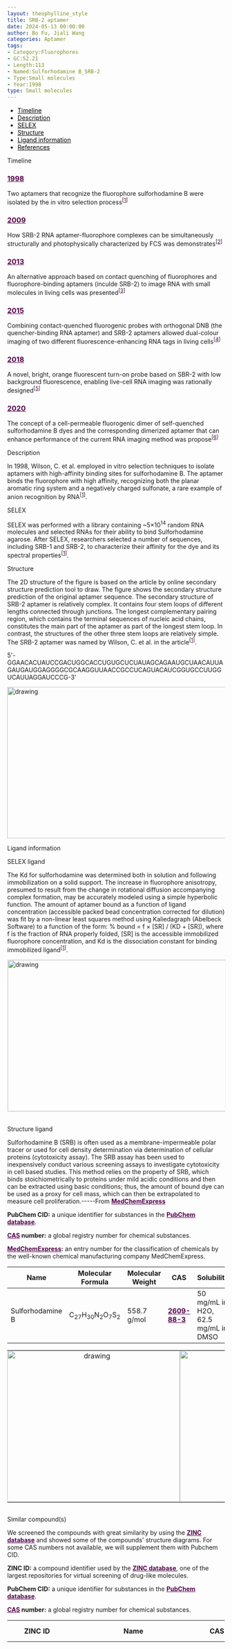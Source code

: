 ```yaml
---
layout: theophylline_style
title: SRB-2 aptamer
date: 2024-05-13 00:00:00
author: Bo Fu, Jiali Wang
categories: Aptamer
tags:
- Category:Fluorophores
- GC:52.21
- Length:113
- Named:Sulforhodamine B_SRB-2
- Type:Small molecules
- Year:1998
type: Small molecules
---
```

<html>



<div class="side-nav">
<ul>
    <div class="side-nav-item"><li><a href="#timeline" style="color: #000000;">Timeline</a></li></div>
    <div class="side-nav-item"><li><a href="#description" style="color: #000000;">Description</a></li></div>
    <div class="side-nav-item"><li><a href="#SELEX" style="color: #000000;">SELEX</a></li></div>
    <div class="side-nav-item"><li><a href="#Structure" style="color: #000000;">Structure</a></li></div>
    <div class="side-nav-item"><li><a href="#ligand-recognition" style="color: #000000;">Ligand information</a></li></div>
    <div class="side-nav-item"><li><a href="#references" style="color: #000000;">References</a></li></div>
    </ul>
</div>



<p class="header_box" id="timeline">Timeline</p>
<div class="timeline">
  <div class="entry">
  <div class="title">
    <h3><a href="https://pubmed.ncbi.nlm.nih.gov/9889155/" target="_blank" style="color:#520049">1998</a></h3>
  </div>
  <div class="body">
    <p>Two aptamers that recognize the fluorophore sulforhodamine B were isolated by the in vitro selection process<sup>[<a href="#ref1" style="color:#520049">1</a>]</sup></p>
  </div>
 </div>
            
 <div class="entry">
  <div class="title">
    <h3><a href="https://pubmed.ncbi.nlm.nih.gov/19303859/" target="_blank" style="color:#520049">2009</a></h3>
  </div>
  <div class="body">
    <p>How SRB-2 RNA aptamer-fluorophore complexes can be simultaneously structurally and photophysically characterized by FCS was demonstrates<sup>[<a href="#ref2" style="color:#520049">2</a>]</sup></p>
  </div>
 </div>
            
 <div class="entry">
  <div class="title">
    <h3><a href="https://pubmed.ncbi.nlm.nih.gov/24133044/" target="_blank" style="color:#520049">2013</a></h3>
  </div>
  <div class="body">
    <p>An alternative approach based on contact quenching of fluorophores and fluorophore-binding aptamers (inculde SRB-2) to image RNA with small molecules in living cells was presented<sup>[<a href="#ref3" style="color:#520049">3</a>]</sup></p>
  </div>
 </div>
            
 <div class="entry">
  <div class="title">
    <h3><a href="https://pubmed.ncbi.nlm.nih.gov/26175046/" target="_blank" style="color:#520049">2015</a></h3>
  </div>
  <div class="body">
    <p>Combining contact-quenched fluorogenic probes with orthogonal DNB (the quencher-binding RNA aptamer) and SRB-2 aptamers allowed dual-colour imaging of two different fluorescence-enhancing RNA tags in living cells<sup>[<a href="#ref4" style="color:#520049">4</a>]</sup></p>
  </div>
 </div>
            
 <div class="entry">
  <div class="title">
    <h3><a href="https://pubmed.ncbi.nlm.nih.gov/29931157/" target="_blank" style="color:#520049">2018</a></h3>
  </div>
  <div class="body">
    <p>A novel, bright, orange fluorescent turn-on probe based on SBR-2 with low background fluorescence, enabling live-cell RNA imaging was rationally designed<sup>[<a href="#ref5" style="color:#520049">5</a>]</sup></p>
  </div>
 </div>
            
 <div class="entry">
  <div class="title">
    <h3><a href="https://pubmed.ncbi.nlm.nih.gov/31636432/" target="_blank" style="color:#520049">2020</a></h3>
  </div>
  <div class="body">
    <p>The concept of a cell-permeable fluorogenic dimer of self-quenched sulforhodamine B dyes and the corresponding dimerized aptamer that can enhance performance of the current RNA imaging method was propose<sup>[<a href="#ref6" style="color:#520049">6</a>]</sup></p>
  </div>
 </div>
</div>


<p class="header_box" id="description">Description</p>
<p>In 1998, Wilson, C. et al. employed in vitro selection techniques to isolate aptamers with high-affinity binding sites for sulforhodamine B. The aptamer binds the fluorophore with high affinity, recognizing both the planar aromatic ring system and a negatively charged sulfonate, a rare example of anion recognition by RNA<sup>[<a href="#ref1" style="color:#520049">1</a>]</sup>.<br></p>


<p class="header_box" id="SELEX">SELEX</p>
<p>SELEX was performed with a library containing ~5×10<sup>14</sup> random RNA molecules and selected RNAs for their ability to bind Sulforhodamine agarose. After SELEX, researchers selected a number of sequences, including SRB-1 and SRB-2, to characterize their affinity for the dye and its spectral properties<sup>[<a href="#ref1" style="color:#520049">1</a>]</sup>.</p>
<p>


<p class="header_box" id="Structure">Structure</p>
<p>The 2D structure of the figure is based on the article by online secondary structure prediction tool to draw. The figure shows the secondary structure prediction of the original aptamer sequence. The secondary structure of SRB-2 aptamer is relatively complex. It contains four stem loops of different lengths connected through junctions. The longest complementary pairing region, which contains the terminal sequences of nucleic acid chains, constitutes the main part of the aptamer as part of the longest stem loop. In contrast, the structures of the other three stem loops are relatively simple. The SRB-2 aptamer was named by Wilson, C. et al. in the article<sup>[<a href="#ref1" style="color:#520049">1</a>]</sup>.</p>
<p>5'-GGAACACUAUCCGACUGGCACCUGUGCUCUAUAGCAGAAUGCUAACAUUAGAUGAUGGAGGGGCGCAAGGUUAACCGCCUCAGUACAUCGGUGCCUUGGUCAUUAGGAUCCCG-3'</p>
<img src="/images/2D/Sulforhodamine_B_aptamer_2D.svg" alt="drawing" style="width:800px;height:350px;display:block;margin:0 auto;border-radius:0;" class="img-responsive">
<div style="display: flex; justify-content: center;"></div>



<p class="header_box" id="ligand-recognition">Ligand information</p> 

<p class="blowheader_box">SELEX ligand</p>
<p>The Kd for sulforhodamine was determined both in solution and following immobilization on a solid support. The increase in fluorophore anisotropy, presumed to result from the change in rotational diffusion accompanying complex formation, may be accurately modeled using a simple hyperbolic function. The amount of aptamer bound as a function of ligand concentration (accessible packed bead concentration corrected for dilution) was fit by a non-linear least squares method using Kaliedagraph (Abelbeck Software) to a function of the form: % bound = f × [SR] / (KD + [SR]), where f is the fraction of RNA properly folded, [SR] is the accessible immobilized fluorophore concentration, and Kd is the dissociation constant for binding immobilized ligand<sup>[<a href="#ref1" style="color:#520049">1</a>]</sup>.</p>
<div style="display: flex; justify-content: center;"></div>
  <img src="/images/SELEX_ligand/Sulforhodamine_B_SELEX_ligand.svg" alt="drawing" style="width:1000px;height:350px;display:block;margin:0 auto;border:solid 1px #efefef;border-radius:0;" class="img-responsive">
<br>




<p class="blowheader_box">Structure ligand</p>
<p>Sulforhodamine B (SRB) is often used as a membrane-impermeable polar tracer or used for cell density determination via determination of cellular proteins (cytotoxicity assay). The SRB assay has been used to inexpensively conduct various screening assays to investigate cytotoxicity in cell based studies. This method relies on the property of SRB, which binds stoichiometrically to proteins under mild acidic conditions and then can be extracted using basic conditions; thus, the amount of bound dye can be used as a proxy for cell mass, which can then be extrapolated to measure cell proliferation.-----From <a href="https://www.medchemexpress.cn/Sulforhodamine_B_sodium_salt.html" target="_blank" style="color:#520049; text-decoration: underline;"><b>MedChemExpress</b></a></p>

<p class="dot-paragraph"><b>PubChem CID:</b> a unique identifier for substances in the <a href="https://pubchem.ncbi.nlm.nih.gov/" target="_blank" style="color:#520049; text-decoration: underline;"><b>PubChem database</b></a>.</p>
<p class="dot-paragraph"><b><a href="https://commonchemistry.cas.org/" target="_blank" style="color:#520049; text-decoration: underline;"><b>CAS</b></a> number:</b> a global registry number for chemical substances.</p>
<p class="dot-paragraph"><b><a href="https://www.medchemexpress.com/" target="_blank" style="color:#520049; text-decoration: underline;"><b>MedChemExpress</b></a>:</b> an entry number for the classification of chemicals by the well-known chemical manufacturing company MedChemExpress.</p>

<table class="table table-bordered" style="table-layout:fixed;width:auto;margin-left:auto;margin-right:auto;" >
  <thead>
      <tr>
        <th onclick="sortTable(0)">Name</th>
        <th onclick="sortTable(1)">Molecular Formula</th>
        <th onclick="sortTable(2)">Molecular Weight</th>
        <th onclick="sortTable(3)">CAS</th>
        <th onclick="sortTable(4)">Solubility</th>
        <th onclick="sortTable(5)">PubChem</th>
        <th onclick="sortTable(6)">MedChemExpress</th>
      </tr>
  </thead>
    <tbody>
      <tr>
        <td name="td0">Sulforhodamine B</td>
        <td name="td1">C<sub>27</sub>H<sub>30</sub>N<sub>2</sub>O<sub>7</sub>S<sub>2</sub></td>
        <td name="td2">558.7 g/mol</td>
        <td name="td3"><a href="https://commonchemistry.cas.org/detail?cas_rn=2609-88-3" target="_blank" style="color:#520049"><b>2609-88-3</b></a></td>
        <td name="td4">50 mg/mL in H2O, 62.5 mg/mL in DMSO</td>
        <td name="td5"><a href="https://pubchem.ncbi.nlm.nih.gov/compound/65191" target="_blank" style="color:#520049"><b>65191</b></a></td>
        <td name="td6"><a href="https://www.medchemexpress.cn/Sulforhodamine_B_sodium_salt.html" target="_blank" style="color:#520049"><b>HY-D0974</b></a></td>
      </tr>
	  </tbody>
  </table>
<table class="table table-bordered" style="table-layout:fixed;width:auto;margin-left:auto;margin-right:auto;"><tr>
<td style="text-align:center;padding-bottom: 0px;padding-left: 0px;padding-top: 0px;padding-right: 0px"><img src="/images/Structure_ligand/Sulforhodamine_B_stru_ligand1.svg" alt="drawing" style="width:400px;height:350px;"  px="" /></td>
<td style="text-align:center;padding-bottom: 0px;padding-left: 0px;padding-top: 0px;padding-right: 0px"><img src="/images/Structure_ligand/Sulforhodamine_B_stru_ligand2.svg" alt="drawing" style="width:400px;height:350px;"  px="" /></td>
</tr>
</table>
<div style="display: flex; justify-content: center;"></div>



<p class="blowheader_box">Similar compound(s)</p>                    
<p>We screened the compounds with great similarity by using the <a href="https://zinc15.docking.org/" target="_blank" style="color:#520049; text-decoration: underline;"><b>ZINC database</b></a> and showed some of the compounds' structure diagrams. For some CAS numbers not available, we will supplement them with Pubchem CID.</p>

<p class="dot-paragraph"><b>ZINC ID:</b> a compound identifier used by the <a href="https://zinc15.docking.org/" target="_blank" style="color:#520049; text-decoration: underline;"><b>ZINC database</b></a>, one of the largest repositories for virtual screening of drug-like molecules.</p>
<p class="dot-paragraph"><b>PubChem CID:</b> a unique identifier for substances in the <a href="https://pubchem.ncbi.nlm.nih.gov/" target="_blank" style="color:#520049; text-decoration: underline;"><b>PubChem database</b></a>.</p>
<p class="dot-paragraph"><b><a href="https://commonchemistry.cas.org/" target="_blank" style="color:#520049; text-decoration: underline;"><b>CAS</b></a> number:</b> a global registry number for chemical substances.</p>

<table class="table table-bordered" style="table-layout:fixed;width:auto;margin-left:auto;margin-right:auto;">
      <thead>
      <tr>
        <th onclick="sortTable(0)">ZINC ID</th>
        <th onclick="sortTable(1)">Name</th>
        <th onclick="sortTable(2)">CAS</th>
        <th onclick="sortTable(3)">Pubchem CID</th>
        <th onclick="sortTable(4)">Structure</th>
      </tr>
      </thead>
    <tbody>
      <tr>
        <td name="td0"><a href="https://zinc15.docking.org/substances/ZINC4235524/" target="_blank" style="color:#520049"><b>ZINC4235524</b></a></td>
        <td name="td1">Sulforhodamine B</td>
        <td name="td2"><a href="https://commonchemistry.cas.org/detail?cas_rn=2609-88-3" target="_blank" style="color:#520049"><b>2609-88-3</b></a></td>
        <td name="td3"><a href="https://pubchem.ncbi.nlm.nih.gov/compound/65191" target="_blank" style="color:#520049"><b>65191</b></a></td>
        <td name="td4"><img src="/images/Similar_compound/Sulforhodamine_B_Simi_compound1.svg" alt="drawing" style="width:500px"  px="" /></td>
      </tr>
      <tr>
        <td name="td0"><a href="https://zinc15.docking.org/substances/ZINC95713114/" target="_blank" style="color:#520049"><b>ZINC95713114</b></a></td>
        <td name="td1">Xanthylium</td>
        <td name="td2"><a href="https://commonchemistry.cas.org/detail?cas_rn=62796-29-6" target="_blank" style="color:#520049"><b>62796-29-6</b></a></td>
        <td name="td3"><a href="https://pubchem.ncbi.nlm.nih.gov/compound/65224" target="_blank" style="color:#520049"><b>65224</b></a></td>
        <td name="td4"><img src="/images/Similar_compound/Sulforhodamine_B_Simi_compound2.svg" alt="drawing" style="width:500px"  px="" /></td>
      </tr>
      <tr>
        <td name="td0"><a href="https://zinc15.docking.org/substances/ZINC3874033/" target="_blank" style="color:#520049"><b>ZINC3874033</b></a></td>
        <td name="td1">[4-[[4-(diethylamino)phenyl]-(2,4-disulfophenyl)methylidene]cyclohexa-2,5-dien-1-ylidene]-diethylazanium</td>
        <td name="td2"><a href="https://commonchemistry.cas.org/detail?cas_rn=129-17-9" target="_blank" style="color:#520049"><b>129-17-9</b></a></td>
        <td name="td3"><a href="https://pubchem.ncbi.nlm.nih.gov/compound/8508" target="_blank" style="color:#520049"><b>8508</b></a></td>
        <td name="td4"><img src="/images/Similar_compound/Sulforhodamine_B_Simi_compound3.svg" alt="drawing" style="width:500px"  px="" /></td>
      </tr>
      <tr>
        <td name="td0"><a href="https://zinc15.docking.org/substances/ZINC4365621/" target="_blank" style="color:#520049"><b>ZINC4365621</b></a></td>
        <td name="td1">Carmine Blue V/Solar Pure Blue VX</td>
        <td name="td2"><a href="https://commonchemistry.cas.org/detail?cas_rn=20262-76-4" target="_blank" style="color:#520049"><b>20262-76-4</b></a></td>
        <td name="td3"><a href="https://pubchem.ncbi.nlm.nih.gov/compound/77074" target="_blank" style="color:#520049"><b>77074</b></a></td>
        <td name="td4"><img src="/images/Similar_compound/Sulforhodamine_B_Simi_compound4.svg" alt="drawing" style="width:500px"  px="" /></td>
      </tr>
      <tr>
        <td name="td0"><a href="https://zinc15.docking.org/substances/ZINC80902125/" target="_blank" style="color:#520049"><b>ZINC80902125</b></a></td>
        <td name="td1">(4-(3,6-Bis(diethylamino)-9H-xanthen-9-yl)benzene-1,3-disulphonic acid)</td>
        <td name="td2"><a href="https://commonchemistry.cas.org/detail?cas_rn=85681-99-8" target="_blank" style="color:#520049"><b>85681-99-8</b></a></td>
        <td name="td3"><a href="https://pubchem.ncbi.nlm.nih.gov/compound/3020898" target="_blank" style="color:#520049"><b>3020898</b></a></td>
        <td name="td4"><img src="/images/Similar_compound/Sulforhodamine_B_Simi_compound5.svg" alt="drawing" style="width:500px"  px="" /></td>
      </tr>
    </tbody>
  </table>
                 
<p class="header_box" id="references">References</p>
                
<a id="ref1"></a><font><strong>[1] Isolation and characterization of fluorophore-binding RNA aptamers.</strong></font><br />
Holeman, L. A., Robinson, S. L., Szostak, J. W., & Wilson, C.<br />
<a href="https://pubmed.ncbi.nlm.nih.gov/9889155/" target="_blank" style="color:#520049">Folding & design, 3(6), 423–431. (1998)</a>
<br/>
            
<a id="ref2"></a><font><strong>[2] Characterization of a fluorophore binding RNA aptamer by fluorescence correlation spectroscopy and small angle X-ray scattering.</strong></font><br />
Werner, A., Konarev, P. V., Svergun, D. I., & Hahn, U.<br />
<a href="https://pubmed.ncbi.nlm.nih.gov/19303859/" target="_blank" style="color:#520049">Analytical biochemistry, 389(1), 52–62. (2009)</a>
<br/>
            
<a id="ref3"></a><font><strong>[3] Contact-Mediated Quenching for RNA Imaging in Bacteria with  a Fluorophore-Binding Aptamer.</strong></font><br />
Sunbul, M., & Jäschke, A.<br />
<a href="https://pubmed.ncbi.nlm.nih.gov/24133044/" target="_blank" style="color:#520049">Angewandte Chemie, 52(50), 13401–13404. (2013)</a>
<br/>
            
<a id="ref4"></a><font><strong>[4] Dual-colour imaging of RNAs using quencher- and fluorophore-binding aptamers.</strong></font><br />
Arora, A., Sunbul, M., & Jäschke, A.<br />
<a href="https://pubmed.ncbi.nlm.nih.gov/26175046/" target="_blank" style="color:#520049">Nucleic acids research, 43(21), e144. (2015)</a>
<br/>
            
<a id="ref5"></a><font><strong>[5] SRB-2: a promiscuous rainbow aptamer for live-cell RNA imaging.</strong></font><br />
Sunbul, M., & Jäschke, A.<br />
<a href="https://pubmed.ncbi.nlm.nih.gov/29931157/" target="_blank" style="color:#520049">Nucleic acids research, 46(18), e110. (2018)</a>
<br/>
            
<a id="ref6"></a><font><strong>[6] A dimerization-based fluorogenic dye-aptamer module for RNA imaging in live cells.</strong></font><br />
Bouhedda, F., Fam, K. T., Collot, M., Autour, A., Marzi, S., Klymchenko, A., & Ryckelynck, M.<br />
<a href="https://pubmed.ncbi.nlm.nih.gov/31636432/" target="_blank" style="color:#520049">Nature chemical biology, 16(1), 69–76.  (2020)</a>
<br/>